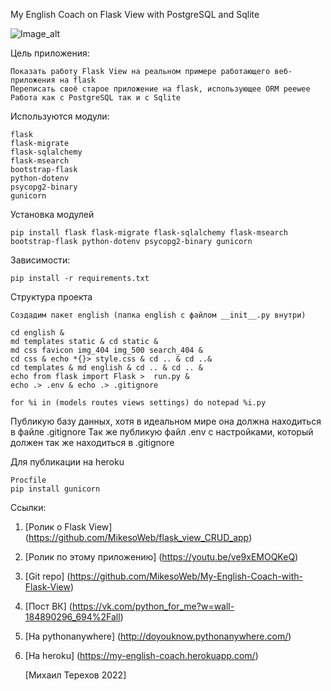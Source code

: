 My English Coach on Flask View with PostgreSQL and Sqlite

![Image_alt](https://sun1.userapi.com/sun1-23/s/v1/ig2/KNHIgxcorRJxnGcSG2fk-JpuEhc97DYxnB9TycC2ILZukM6nnK1GVtAzIcn6zy0mEB233GKME69R-Wsi5Kws5D5D.jpg?size=1280x690&quality=96&type=album)


Цель приложения:

    Показать работу Flask View на реальном примере работающего веб-приложения на flask
    Переписать своё старое приложение на flask, использующее ORM peewee
    Работа как с PostgreSQL так и с Sqlite


Используются модули:

    flask
    flask-migrate
    flask-sqlalchemy
    flask-msearch
    bootstrap-flask
    python-dotenv
    psycopg2-binary
    gunicorn
    

Установка модулей 

    pip install flask flask-migrate flask-sqlalchemy flask-msearch bootstrap-flask python-dotenv psycopg2-binary gunicorn


Зависимости:

    pip install -r requirements.txt


Структура проекта

    Создадим пакет english (папка english с файлом __init__.py внутри)

    cd english &
    md templates static & cd static &
    md css favicon img_404 img_500 search_404 &
    cd css & echo *{}> style.css & cd .. & cd ..&
    cd templates & md english & cd .. & cd .. &
    echo from flask import Flask >  run.py &
    echo .> .env & echo .> .gitignore
    
    for %i in (models routes views settings) do notepad %i.py


Публикую базу данных, хотя в идеальном мире она должна находиться в файле .gitignore
Так же публикую файл .env с настройками, который должен так же находиться в .gitignore


Для публикации на heroku

    Procfile
    pip install gunicorn


Ссылки:

1. [Ролик о Flask View] (https://github.com/MikesoWeb/flask_view_CRUD_app)
2. [Ролик по этому приложению] (https://youtu.be/ve9xEMOQKeQ)
3. [Git repo] (https://github.com/MikesoWeb/My-English-Coach-with-Flask-View)
4. [Пост ВК] (https://vk.com/python_for_me?w=wall-184890296_694%2Fall)
5. [На pythonanywhere] (http://doyouknow.pythonanywhere.com/)
6. [На heroku] (https://my-english-coach.herokuapp.com/)

    [Михаил Терехов 2022]  

